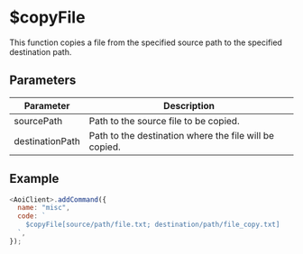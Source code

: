 # $copyFile

This function copies a file from the specified source path to the specified destination path.

## Parameters

| Parameter       | Description                                            |
| --------------- | ------------------------------------------------------ |
| sourcePath      | Path to the source file to be copied.                  |
| destinationPath | Path to the destination where the file will be copied. |

## Example

```js
<AoiClient>.addCommand({
  name: "misc",
  code: `
    $copyFile[source/path/file.txt; destination/path/file_copy.txt]
  `,
});
```
